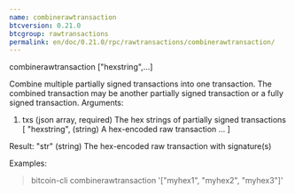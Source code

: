 ```yaml
---
name: combinerawtransaction
btcversion: 0.21.0
btcgroup: rawtransactions
permalink: en/doc/0.21.0/rpc/rawtransactions/combinerawtransaction/
---
```


combinerawtransaction ["hexstring",...]

Combine multiple partially signed transactions into one transaction.
The combined transaction may be another partially signed transaction or a 
fully signed transaction.
Arguments:
1. txs                 (json array, required) The hex strings of partially signed transactions
     [
       "hexstring",    (string) A hex-encoded raw transaction
       ...
     ]

Result:
"str"    (string) The hex-encoded raw transaction with signature(s)

Examples:
> bitcoin-cli combinerawtransaction '["myhex1", "myhex2", "myhex3"]'


